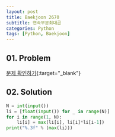 ```yaml
---
layout: post
title: Baekjoon 2670
subtitle: 연속부분최대곱
categories: Python
tags: [Python, Baekjoon]
---
```


## 01. Problem

[문제 확인하기](https://www.acmicpc.net/problem/2670){:target="_blank"}

## 02. Solution

```Python
N = int(input())
li = [float(input()) for _ in range(N)]
for i in range(1, N):
    li[i] = max(li[i], li[i]*li[i-1])
print("%.3f" % (max(li)))
```
